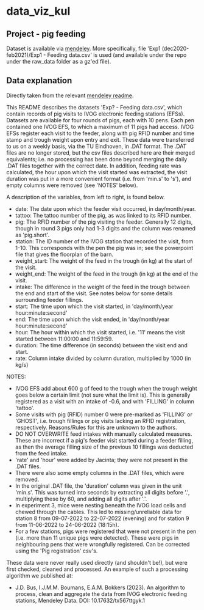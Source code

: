 # data_viz_kul

## Project - pig feeding

Dataset is available via [mendeley](https://data.mendeley.com/datasets/2mbw72m3g8/1). 
More specifically, file 'Exp1 (dec2020-feb2021)/Exp1 - Feeding data.csv' is used (and available under the repo under the raw_data folder as a gz'ed file).

## Data explanation
Directly taken from the relevant [mendeley readme](https://data.mendeley.com/datasets/2mbw72m3g8/1/files/31b15858-af92-41e7-84e2-160f04487f65).

This README describes the datasets 'Exp? - Feeding data.csv', which contain records of pig visits to IVOG electronic feeding stations (EFSs).
Datasets are available for four rounds of pigs, each with 10 pens. Each pen contained one IVOG EFS, to which a maximum of 11 pigs had access.
IVOG EFSs register each visit to the feeder, along with pig RFID number and time stamp and trough weight upon entry and exit.
These data were transferred to us on a weekly basis, via the TU Eindhoven, in .DAT format.
The .DAT files are no longer stored, but the csv files described here are their merged equivalents; i.e. no processing has been done beyond merging the daily .DAT files together with the correct date. In addition, feeding rate was calculated, the hour upon which the visit started was extracted, the visit duration was put in a more convenient format (i.e. from 'min.s' to 's'), and empty columns were removed (see 'NOTES' below).

A description of the variables, from left to right, is found below.
- date: The date upon which the feeder visit occurred, in day/month/year.
- tattoo: The tattoo number of the pig, as was linked to its RFID number.
- pig: The RFID number of the pig visiting the feeder. Generally 12 digits, though in round 3 pigs only had 1-3 digits and the column was renamed as 'pig.short'.
- station: The ID number of the IVOG station that recorded the visit, from 1-10. This corresponds with the pen the pig was in; see the powerpoint file that gives the floorplan of the barn.
- weight_start: The weight of the feed in the trough (in kg) at the start of the visit. 
- weight_end: The weight of the feed in the trough (in kg) at the end of the visit. 
- intake: The difference in the weight of the feed in the trough between the end and start of the visit. See notes below for some details surrounding feeder fillings.
- start: The time upon which the visit started, in 'day/month/year hour:minute:second'
- end: The time upon which the visit ended, in 'day/month/year hour:minute:second'
- hour: The hour within which the visit started, i.e. '11' means the visit started between 11:00:00 and 11:59:59.
- duration: The time difference (in seconds) between the visit end and start.
- rate: Column intake divided by column duration, multiplied by 1000 (in kg/s)

NOTES:
- IVOG EFS add about 600 g of feed to the trough when the trough weight goes below a certain limit (not sure what the limit is). This is generally registered as a visit with an intake of -0.6, and with 'FILLING' in column 'tattoo'.
- Some visits with pig (RFID) number 0 were pre-marked as 'FILLING' or 'GHOST', i.e. trough fillings or pig visits lacking an RFID registration, respectively. Reasons/Rules for this are unknown to the authors.
- DO NOT OVERWRITE feed intakes with manually calculated measures. These are incorrect if a pig's feeder visit started during a feeder filling, as then the average filling size of the previous 10 fillings was deducted from the feed intake.
- 'rate' and 'hour' were added by Jacinta; they were not present in the .DAT files.
- There were also some empty columns in the .DAT files, which were removed.
- In the original .DAT file, the 'duration' column was given in the unit 'min.s'. This was turned into seconds by extracting all digits before '.', multiplying these by 60, and adding all digits after '.'.
- In experiment 3, mice were nesting beneath the IVOG load cells and chewed through the cables. This led to missing/unreliable data for station 8 from 09-07-2022 to 22-07-2022 (evening) and for station 9 from 11-06-2022 to 24-06-2022 (18:15h).
- For a few stations, pigs were registered that were not present in the pen (i.e. more than 11 unique pigs were detected). These were pigs in neighbouring pens that were wrongfully registered. Can be corrected using the 'Pig registration' csv's.


These data were never really used directly (and shouldn't be!), but were first checked, cleaned and processed.
An example of such a processing algorithm we published at:
- J.D. Bus, I.J.M.M. Boumans, E.A.M. Bokkers (2023). An algorithm to process, clean and aggregate the data from IVOG electronic feeding stations, Mendeley Data. DOI: 10.17632/tx567ttgyk.1
